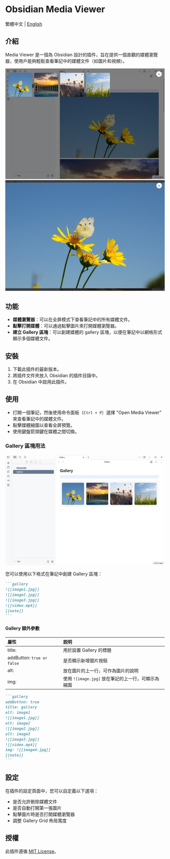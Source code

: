 # Obsidian Media Viewer

繁體中文 | [English](README.md)

## 介紹

Media Viewer 是一個為 Obsidian 設計的插件，旨在提供一個直觀的媒體瀏覽器，使用戶能夠輕鬆查看筆記中的媒體文件（如圖片和視頻）。

![demo1](demo1.jpg)
![demo2](demo2.jpg)
## 功能

- **媒體瀏覽器**：可以在全屏模式下查看筆記中的所有媒體文件。
- **點擊打開媒體**：可以通過點擊圖片來打開媒體瀏覽器。
- **建立 Gallery 區塊**：可以創建媒體的 gallery 區塊，以便在筆記中以網格形式顯示多個媒體文件。

## 安裝

1. 下載此插件的最新版本。
2. 將插件文件夾放入 Obsidian 的插件目錄中。
3. 在 Obsidian 中啟用此插件。

## 使用

- 打開一個筆記，然後使用命令面板（`Ctrl + P`）選擇 "Open Media Viewer" 來查看筆記中的媒體文件。
- 點擊媒體縮圖以查看全屏預覽。
- 使用鍵盤箭頭鍵在媒體之間切換。


### Gallery 區塊用法

![demo3](demo3.jpg)

您可以使用以下格式在筆記中創建 Gallery 區塊：

````markdown
```gallery
![[image1.jpg]]
![[image2.jpg]]
![[image3.jpg]]
![[video.mp4]]
[[note]]
```
````

#### Gallery 額外參數

| 屬性     | 說明                                |
| :----- | :-------------------------------- |
| title: | 用於設置 Gallery 的標題                  |
| addButton: `true or false` | 是否顯示新增圖片按鈕                  |
| alt:   | 放在圖片的上一行，可作為圖片的說明                 |
| img:   | 使用 `![image.jpg]` 放在筆記的上一行，可顯示為縮圖 |

````markdown
```gallery
addButton: true
title: gallery
alt: image1
![[image1.jpg]]
alt: image2
![[image2.jpg]]
alt: image3
![[image3.jpg]]
![[video.mp4]]
img: ![[image4.jpg]]
[[note]]
```
````

## 設定

在插件的設定頁面中，您可以自定義以下選項：

- 是否允許刪除媒體文件
- 是否自動打開第一張圖片
- 點擊圖片時是否打開媒體瀏覽器
- 調整 Gallery Grid 佈局寬度


## 授權

此插件遵循 [MIT License](LICENSE)。